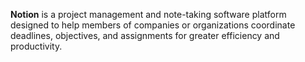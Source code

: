 **Notion** is a project management and note-taking software platform designed to help members of companies or organizations coordinate deadlines, objectives, and assignments for greater efficiency and productivity. 
